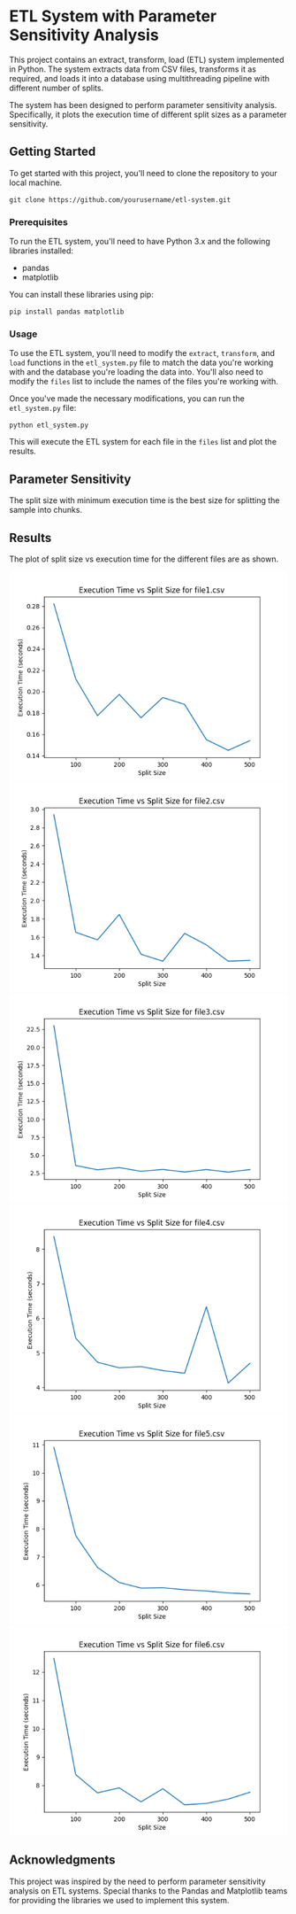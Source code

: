 # ETL System with Parameter Sensitivity Analysis

This project contains an extract, transform, load (ETL) system implemented in Python. The system extracts data from CSV files, transforms it as required, and loads it into a database using multithreading pipeline with different number of splits.

The system has been designed to perform parameter sensitivity analysis. Specifically, it plots the execution time of different split sizes as a parameter sensitivity.

## Getting Started

To get started with this project, you'll need to clone the repository to your local machine.

```
git clone https://github.com/yourusername/etl-system.git
```

### Prerequisites

To run the ETL system, you'll need to have Python 3.x and the following libraries installed:

- pandas
- matplotlib

You can install these libraries using pip:

```
pip install pandas matplotlib
```

### Usage

To use the ETL system, you'll need to modify the `extract`, `transform`, and `load` functions in the `etl_system.py` file to match the data you're working with and the database you're loading the data into. You'll also need to modify the `files` list to include the names of the files you're working with.

Once you've made the necessary modifications, you can run the `etl_system.py` file:

```
python etl_system.py
```

This will execute the ETL system for each file in the `files` list and plot the results.

## Parameter Sensitivity

The split size with minimum execution time is the best size for splitting the sample into chunks.

## Results

The plot of split size vs execution time for the different files are as shown.

![Figure_1](Figure_1.png)
![Figure_2](Figure_2.png)
![Figure_3](Figure_3.png)
![Figure_4](Figure_4.png)
![Figure_5](Figure_5.png)
![Figure_6](Figure_6.png)

## Acknowledgments

This project was inspired by the need to perform parameter sensitivity analysis on ETL systems. Special thanks to the Pandas and Matplotlib teams for providing the libraries we used to implement this system.